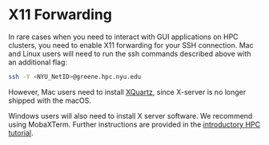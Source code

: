 # X11 Forwarding

[xquartz]: https://www.xquartz.org/

In rare cases when you need to interact with GUI applications on HPC clusters, you need to enable X11 forwarding for your SSH connection. Mac and Linux users will need to run the ssh commands described above with an additional flag:

```sh
ssh -Y <NYU_NetID>@greene.hpc.nyu.edu
```

However, Mac users need to install [XQuartz][xquartz], since X-server is no longer shipped with the macOS.

Windows users will also need to install X server software. We recommend using MobaXTerm. Further instructions are provided in the [introductory HPC tutorial](../12_tutorial_intro_shell_hpc/02_connecting_to_hpc.mdx).

